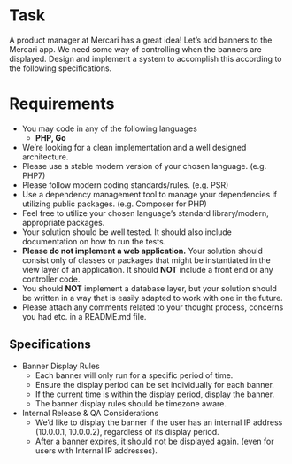
# Task
A product manager at Mercari has a great idea! Let’s add banners to the Mercari app. We need some way of controlling when the banners are displayed. Design and implement a system to accomplish this according to the following specifications.

# Requirements
* You may code in any of the following languages
    * **PHP, Go**
* We’re looking for a clean implementation and a well designed architecture.
* Please use a stable modern version of your chosen language. (e.g. PHP7)
* Please follow modern coding standards/rules. (e.g. PSR)
* Use a dependency management tool to manage your dependencies if utilizing public packages. (e.g. Composer for PHP)
* Feel free to utilize your chosen language’s standard library/modern, appropriate packages.
* Your solution should be well tested. It should also include documentation on how to run the tests.
* **Please do not implement a web application.** Your solution should consist only of classes or packages that might be instantiated in the view layer of an application. It should **NOT** include a front end or any controller code.
* You should **NOT** implement a database layer, but your solution should be written in a way that is easily adapted to work with one in the future.
* Please attach any comments related to your thought process, concerns you had etc. in a README.md file.

## Specifications
* Banner Display Rules
    * Each banner will only run for a specific period of time.
    * Ensure the display period can be set individually for each banner.
    * If the current time is within the display period, display the banner.
    * The banner display rules should be timezone aware.
* Internal Release & QA Considerations
    * We’d like to display the banner if the user has an internal IP address (10.0.0.1, 10.0.0.2), regardless of its display period.
    * After a banner expires, it should not be displayed again. (even for users with Internal IP addresses).
